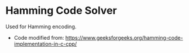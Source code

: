 # Hamming Code Solver
Used for Hamming encoding.

* Code modified from: https://www.geeksforgeeks.org/hamming-code-implementation-in-c-cpp/
